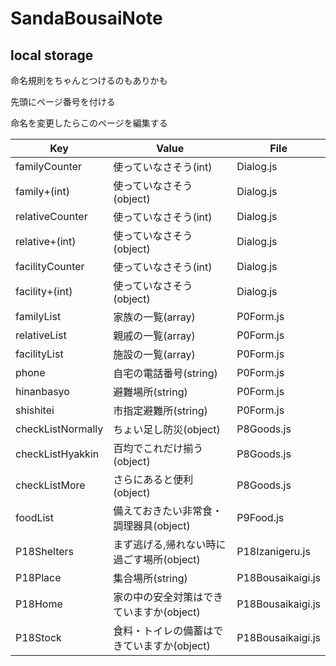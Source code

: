 # SandaBousaiNote

## local storage

命名規則をちゃんとつけるのもありかも

先頭にページ番号を付ける

命名を変更したらこのページを編集する

| Key | Value | File |
| - | - | - |
| familyCounter | 使っていなさそう(int) | Dialog.js |
| family+(int) | 使っていなさそう(object) | Dialog.js |
| relativeCounter | 使っていなさそう(int) | Dialog.js |
| relative+(int) | 使っていなさそう(object) | Dialog.js |
| facilityCounter | 使っていなさそう(int) | Dialog.js |
| facility+(int) | 使っていなさそう(object) | Dialog.js |
| familyList | 家族の一覧(array) | P0Form.js |
| relativeList | 親戚の一覧(array) | P0Form.js |
| facilityList | 施設の一覧(array) | P0Form.js |
| phone | 自宅の電話番号(string) | P0Form.js |
| hinanbasyo | 避難場所(string) | P0Form.js |
| shishitei | 市指定避難所(string) | P0Form.js |
| checkListNormally | ちょい足し防災(object) | P8Goods.js |
| checkListHyakkin | 百均でこれだけ揃う(object) | P8Goods.js |
| checkListMore | さらにあると便利(object) | P8Goods.js |
| foodList | 備えておきたい非常食・調理器具(object) | P9Food.js |
| P18Shelters | まず逃げる,帰れない時に過ごす場所(object) | P18Izanigeru.js |
| P18Place | 集合場所(string) | P18Bousaikaigi.js |
| P18Home | 家の中の安全対策はできていますか(object) | P18Bousaikaigi.js |
| P18Stock | 食料・トイレの備蓄はできていますか(object) | P18Bousaikaigi.js |
